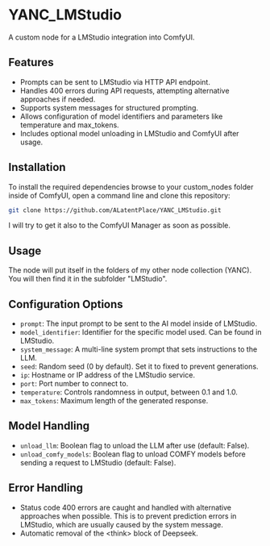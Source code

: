 # YANC_LMStudio

A custom node for a LMStudio integration into ComfyUI.

## Features

- Prompts can be sent to LMStudio via HTTP API endpoint.
- Handles 400 errors during API requests, attempting alternative approaches if needed.
- Supports system messages for structured prompting.
- Allows configuration of model identifiers and parameters like temperature and max_tokens.
- Includes optional model unloading in LMStudio and ComfyUI after usage.

## Installation

To install the required dependencies browse to your custom_nodes folder inside of ComfyUI, open a command line and clone this repository:
```bash
git clone https://github.com/ALatentPlace/YANC_LMStudio.git
```
I will try to get it also to the ComfyUI Manager as soon as possible.

## Usage

The node will put itself in the folders of my other node collection (YANC). You will then find it in the subfolder "LMStudio".

## Configuration Options

- `prompt`: The input prompt to be sent to the AI model inside of LMStudio.
- `model_identifier`: Identifier for the specific model used. Can be found in LMStudio.
- `system_message`: A multi-line system prompt that sets instructions to the LLM.
- `seed`: Random seed (0 by default). Set it to fixed to prevent generations.
- `ip`: Hostname or IP address of the LMStudio service.
- `port`: Port number to connect to.
- `temperature`: Controls randomness in output, between 0.1 and 1.0.
- `max_tokens`: Maximum length of the generated response.

## Model Handling

- `unload_llm`: Boolean flag to unload the LLM after use (default: False).
- `unload_comfy_models`: Boolean flag to unload COMFY models before sending a request to LMStudio (default: False).

## Error Handling

- Status code 400 errors are caught and handled with alternative approaches when possible. This is to prevent prediction errors in LMStudio, which are usually caused by the system message.
- Automatic removal of the \<think> block of Deepseek.